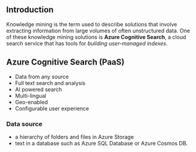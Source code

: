 ## Introduction

Knowledge mining is the term used to describe solutions that involve extracting information from large volumes of often unstructured data. One of these knowledge mining solutions is **Azure Cognitive Search**, a cloud search service that has tools for _building user-managed indexes_.


## Azure Cognitive Search (PaaS)
- Data from any source
- Full text search and analysis
- AI powered search
- Multi-lingual
- Geo-enabled
- Configurable user experience

### Data source
- a hierarchy of folders and files in Azure Storage
- text in a database such as Azure SQL Database or Azure Cosmos DB.
